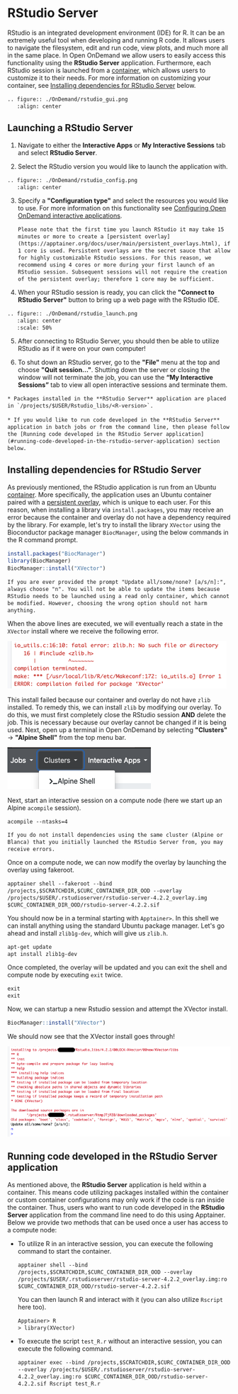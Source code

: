 # RStudio Server

RStudio is an integrated development environment (IDE) for R. It can be an extremely useful tool when developing and running R code. It allows users to navigate the filesystem, edit and run code, view plots, and much more all in the same place. In Open OnDemand we allow users to easily access this functionality using the **RStudio Server** application. Furthermore, each RStudio session is launched from a [container](../software/Containerizationon.md), which allows users to customize it to their needs. For more information on customizing your container, see [Installing dependencies for RStudio Server](#installing-dependencies-for-rstudio-server) below. 

```{eval-rst}
.. figure:: ./OnDemand/rstudio_gui.png
   :align: center
```

## Launching a RStudio Server

1. Navigate to either the __Interactive Apps__ or __My Interactive Sessions__ tab and select **RStudio Server**. 

2. Select the RStudio version you would like to launch the application with.

```{eval-rst}
.. figure:: ./OnDemand/rstudio_config.png
   :align: center
```

3. Specify a **"Configuration type"** and select the resources you would like to use. For more information on this functionality see [Configuring Open OnDemand interactive applications](./configuring_apps.md). 
    ```{important}
    Please note that the first time you launch RStudio it may take 15 minutes or more to create a [persistent overlay](https://apptainer.org/docs/user/main/persistent_overlays.html), if 1 core is used. Persistent overlays are the secret sauce that allow for highly customizable RStudio sessions. For this reason, we recommend using 4 cores or more during your first launch of an RStudio session. Subsequent sessions will not require the creation of the persistent overlay; therefore 1 core may be sufficient.
    ```

4. When your RStudio session is ready, you can click the **"Connect to RStudio Server"** button to bring up a web page with the RStudio IDE. 

```{eval-rst}
.. figure:: ./OnDemand/rstudio_launch.png
   :align: center
   :scale: 50%
```

5. After connecting to RStudio Server, you should then be able to utilize RStudio as if it were on your own computer! 

6. To shut down an RStudio server, go to the **"File"** menu at the top and choose **"Quit session..."**. Shutting down the server or closing the window will not terminate the job, you can use the **“My Interactive Sessions”** tab to view all open interactive sessions and terminate them.

````{important}
* Packages installed in the **RStudio Server** application are placed in `/projects/$USER/Rstudio_libs/<R-version>`. 

* If you would like to run code developed in the **RStudio Server** application in batch jobs or from the command line, then please follow the [Running code developed in the RStudio Server application](#running-code-developed-in-the-rstudio-server-application) section below. 
````


## Installing dependencies for RStudio Server

As previously mentioned, the RStudio application is run from an Ubuntu [container](../software/Containerizationon.md). More specifically, the application uses an Ubuntu container paired with a [persistent overlay](https://apptainer.org/docs/user/main/persistent_overlays.html), which is unique to each user. For this reason, when installing a library via `install.packages`, you may receive an error because the container and overlay do not have a dependency required by the library. For example, let's try to install the library `XVector` using the Bioconductor package manager `BiocManager`, using the below commands in the R command prompt.
```r
install.packages("BiocManager")
library(BiocManager)
BiocManager::install("XVector")
```

```{note}
If you are ever provided the prompt "Update all/some/none? [a/s/n]:",  always choose "n". You will not be able to update the items because RStudio needs to be launched using a read only container, which cannot be modified. However, choosing the wrong option should not harm anything.
```

When the above lines are executed, we will eventually reach a state in the `XVector` install where we receive the following error.

![](OnDemand/xvector_install_error.png)

This install failed because our container and overlay do not have `zlib` installed. To remedy this, we can install `zlib` by modifying our overlay. To do this, we must first completely close the RStudio session __AND__ delete the job. This is necessary because our overlay cannot be changed if it is being used. Next, open up a terminal in Open OnDemand by selecting **"Clusters"** -> **"Alpine Shell"** from the top menu bar.

![](OnDemand/alpine_shell_depiction.png)

Next, start an interactive session on a compute node (here we start up an Alpine `acompile` session).
```
acompile --ntasks=4
```
```{warning}
If you do not install dependencies using the same cluster (Alpine or Blanca) that you initially launched the RStudio Server from, you may receive errors. 
```

Once on a compute node, we can now modify the overlay by launching the overlay using fakeroot.
```
apptainer shell --fakeroot --bind /projects,$SCRATCHDIR,$CURC_CONTAINER_DIR_OOD --overlay /projects/$USER/.rstudioserver/rstudio-server-4.2.2_overlay.img $CURC_CONTAINER_DIR_OOD/rstudio-server-4.2.2.sif
```
You should now be in a terminal starting with `Apptainer>`. In this shell we can install anything using the standard Ubuntu package manager. Let's go ahead and install `zlib1g-dev`, which will give us `zlib.h`.
```
apt-get update 
apt install zlib1g-dev
```
Once completed, the overlay will be updated and you can exit the shell and compute node by executing `exit` twice.
```
exit
exit
```
Now, we can startup a new Rstudio session and attempt the XVector install.
```r
BiocManager::install("XVector")
```
We should now see that the XVector install goes through!

![](OnDemand/successful_x_vector_install_rstudio.png)

## Running code developed in the RStudio Server application

As mentioned above, the **RStudio Server** application is held within a container. This means code utilizing packages installed within the container or custom container configurations may only work if the code is ran inside the container. Thus, users who want to run code developed in the **RStudio Server** application from the command line need to do this using Apptainer. Below we provide two methods that can be used once a user has access to a compute node:

-  To utilize R in an interactive session, you can execute the following command to start the container.

    ```
    apptainer shell --bind /projects,$SCRATCHDIR,$CURC_CONTAINER_DIR_OOD --overlay /projects/$USER/.rstudioserver/rstudio-server-4.2.2_overlay.img:ro $CURC_CONTAINER_DIR_OOD/rstudio-server-4.2.2.sif
    ```
    
    You can then launch R and interact with it (you can also utilize `Rscript` here too).

    ```
    Apptainer> R
    > library(XVector)
    ```

- To execute the script `test_R.r` without an interactive session, you can execute the following command. 

    ```
    apptainer exec --bind /projects,$SCRATCHDIR,$CURC_CONTAINER_DIR_OOD --overlay /projects/$USER/.rstudioserver/rstudio-server-4.2.2_overlay.img:ro $CURC_CONTAINER_DIR_OOD/rstudio-server-4.2.2.sif Rscript test_R.r
    ```
